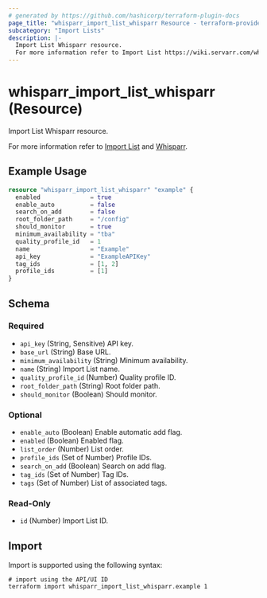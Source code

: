```yaml
---
# generated by https://github.com/hashicorp/terraform-plugin-docs
page_title: "whisparr_import_list_whisparr Resource - terraform-provider-whisparr"
subcategory: "Import Lists"
description: |-
  Import List Whisparr resource.
  For more information refer to Import List https://wiki.servarr.com/whisparr/settings#import-lists and Whisparr https://wiki.servarr.com/whisparr/supported#whisparrimport.
---
```


# whisparr_import_list_whisparr (Resource)

<!-- subcategory:Import Lists -->Import List Whisparr resource.
For more information refer to [Import List](https://wiki.servarr.com/whisparr/settings#import-lists) and [Whisparr](https://wiki.servarr.com/whisparr/supported#whisparrimport).

## Example Usage

```terraform
resource "whisparr_import_list_whisparr" "example" {
  enabled              = true
  enable_auto          = false
  search_on_add        = false
  root_folder_path     = "/config"
  should_monitor       = true
  minimum_availability = "tba"
  quality_profile_id   = 1
  name                 = "Example"
  api_key              = "ExampleAPIKey"
  tag_ids              = [1, 2]
  profile_ids          = [1]
}
```

<!-- schema generated by tfplugindocs -->
## Schema

### Required

- `api_key` (String, Sensitive) API key.
- `base_url` (String) Base URL.
- `minimum_availability` (String) Minimum availability.
- `name` (String) Import List name.
- `quality_profile_id` (Number) Quality profile ID.
- `root_folder_path` (String) Root folder path.
- `should_monitor` (Boolean) Should monitor.

### Optional

- `enable_auto` (Boolean) Enable automatic add flag.
- `enabled` (Boolean) Enabled flag.
- `list_order` (Number) List order.
- `profile_ids` (Set of Number) Profile IDs.
- `search_on_add` (Boolean) Search on add flag.
- `tag_ids` (Set of Number) Tag IDs.
- `tags` (Set of Number) List of associated tags.

### Read-Only

- `id` (Number) Import List ID.

## Import

Import is supported using the following syntax:

```shell
# import using the API/UI ID
terraform import whisparr_import_list_whisparr.example 1
```
